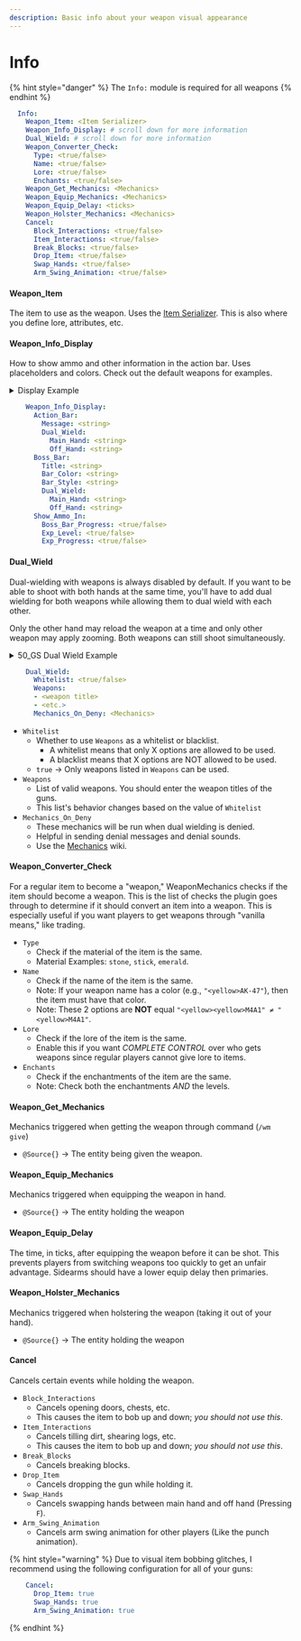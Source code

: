 ```yaml
---
description: Basic info about your weapon visual appearance
---
```


# Info

{% hint style="danger" %}
The `Info:` module is required for all weapons
{% endhint %}

```yaml
  Info:
    Weapon_Item: <Item Serializer>
    Weapon_Info_Display: # scroll down for more information
    Dual_Wield: # scroll down for more information
    Weapon_Converter_Check:
      Type: <true/false>
      Name: <true/false>
      Lore: <true/false>
      Enchants: <true/false>
    Weapon_Get_Mechanics: <Mechanics>
    Weapon_Equip_Mechanics: <Mechanics>
    Weapon_Equip_Delay: <ticks>
    Weapon_Holster_Mechanics: <Mechanics>
    Cancel:
      Block_Interactions: <true/false>
      Item_Interactions: <true/false>
      Break_Blocks: <true/false>
      Drop_Item: <true/false>
      Swap_Hands: <true/false>
      Arm_Swing_Animation: <true/false>
```

#### Weapon\_Item

The item to use as the weapon. Uses the [Item Serializer](http://127.0.0.1:5000/s/IIUkVnlH40vVBzLhWWQ8/item-serializer "mention"). This is also where you define lore, attributes, etc.

#### Weapon\_Info\_Display

How to show ammo and other information in the action bar. Uses placeholders and colors. Check out the default weapons for examples.&#x20;

<details>

<summary>Display Example</summary>

```yaml
    Weapon_Info_Display:
      Action_Bar:
        Message: "<gold>AK-47<firearm_state> <gray>«<gold><ammo_left><gray>»<gold><reload>"
```

</details>

```yaml
    Weapon_Info_Display:
      Action_Bar:
        Message: <string>
        Dual_Wield:
          Main_Hand: <string>
          Off_Hand: <string>
      Boss_Bar:
        Title: <string>
        Bar_Color: <string>
        Bar_Style: <string>
        Dual_Wield:
          Main_Hand: <string>
          Off_Hand: <string>
      Show_Ammo_In:
        Boss_Bar_Progress: <true/false>
        Exp_Level: <true/false>
        Exp_Progress: <true/false>
```

#### Dual\_Wield

Dual-wielding with weapons is always disabled by default. If you want to be able to shoot with both hands at the same time, you'll have to add dual wielding for both weapons while allowing them to dual wield with each other.

Only the other hand may reload the weapon at a time and only other weapon may apply zooming. Both weapons can still shoot simultaneously.

<details>

<summary>50_GS Dual Wield Example</summary>

```yaml
    Dual_Wield:
      Whitelist: true
      Weapons:
        - "50_GS"
```

</details>

```yaml
    Dual_Wield:
      Whitelist: <true/false>
      Weapons:
      - <weapon title>
      - <etc.>
      Mechanics_On_Deny: <Mechanics>
```

* `Whitelist`
  * Whether to use `Weapons` as a whitelist or blacklist.
    * A whitelist means that only X options are allowed to be used.
    * A blacklist means that X options are NOT allowed to be used.
  * `true` -> Only weapons listed in `Weapons` can be used.
* `Weapons`
  * List of valid weapons. You should enter the weapon titles of the guns.
  * This list's behavior changes based on the value of `Whitelist`
* `Mechanics_On_Deny`
  * These mechanics will be run when dual wielding is denied.
  * Helpful in sending denial messages and denial sounds.
  * Use the [Mechanics](http://127.0.0.1:5000/o/MgHAZkcfIhs3YcmBjk2r/s/hz7yMxlL81NxAT44nraH/ "mention") wiki.

#### Weapon\_Converter\_Check

For a regular item to become a "weapon," WeaponMechanics checks if the item should become a weapon. This is the list of checks the plugin goes through to determine if it should convert an item into a weapon. This is especially useful if you want players to get weapons through "vanilla means," like trading.

* `Type`
  * Check if the material of the item is the same.
  * Material Examples: `stone`, `stick`, `emerald`.
* `Name`
  * Check if the name of the item is the same.
  * Note: If your weapon name has a color (e.g., `"<yellow>AK-47"`), then the item must have that color.
  * Note: These 2 options are **NOT** equal `"<yellow><yellow>M4A1" ≠ "<yellow>M4A1"`.
* `Lore`
  * Check if the lore of the item is the same.
  * Enable this if you want _COMPLETE CONTROL_ over who gets weapons since regular players cannot give lore to items.
* `Enchants`
  * Check if the enchantments of the item are the same.
  * Note: Check both the enchantments _AND_ the levels.

#### Weapon\_Get\_Mechanics

Mechanics triggered when getting the weapon through command (`/wm give`)

* `@Source{}` -> The entity being given the weapon.

#### Weapon\_Equip\_Mechanics

Mechanics triggered when equipping the weapon in hand.

* `@Source{}` -> The entity holding the weapon

#### Weapon\_Equip\_Delay

The time, in ticks, after equipping the weapon before it can be shot. This prevents players from switching weapons too quickly to get an unfair advantage. Sidearms should have a lower equip delay then primaries.&#x20;

#### Weapon\_Holster\_Mechanics

Mechanics triggered when holstering the weapon (taking it out of your hand).

* `@Source{}` -> The entity holding the weapon

#### Cancel

Cancels certain events while holding the weapon.&#x20;

* `Block_Interactions`&#x20;
  * Cancels opening doors, chests, etc.
  * This causes the item to bob up and down; _you should not use this_.
* `Item_Interactions`
  * Cancels tilling dirt, shearing logs, etc.
  * This causes the item to bob up and down; _you should not use this_.
* `Break_Blocks`
  * Cancels breaking blocks.
* `Drop_Item`
  * Cancels dropping the gun while holding it.
* `Swap_Hands`
  * Cancels swapping hands between main hand and off hand (Pressing `F`).
* `Arm_Swing_Animation`
  * Cancels arm swing animation for other players (Like the punch animation).&#x20;

{% hint style="warning" %}
Due to visual item bobbing glitches, I recommend using the following configuration for all of your guns:

```yaml
    Cancel:
      Drop_Item: true
      Swap_Hands: true
      Arm_Swing_Animation: true
```
{% endhint %}
